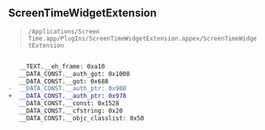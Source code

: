 ## ScreenTimeWidgetExtension

> `/Applications/Screen Time.app/PlugIns/ScreenTimeWidgetExtension.appex/ScreenTimeWidgetExtension`

```diff

   __TEXT.__eh_frame: 0xa10
   __DATA_CONST.__auth_got: 0x1008
   __DATA_CONST.__got: 0x688
-  __DATA_CONST.__auth_ptr: 0x908
+  __DATA_CONST.__auth_ptr: 0x978
   __DATA_CONST.__const: 0x1528
   __DATA_CONST.__cfstring: 0x20
   __DATA_CONST.__objc_classlist: 0x50

```

